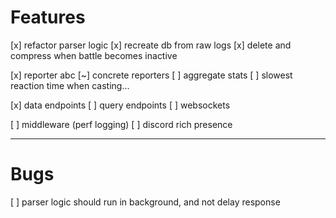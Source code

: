 # Features

[x] refactor parser logic
[x] recreate db from raw logs
[x] delete and compress when battle becomes inactive

[x] reporter abc
[~] concrete reporters
[ ] aggregate stats
[ ] slowest reaction time when casting...

[x] data endpoints
[ ] query endpoints
[ ] websockets

[ ] middleware (perf logging)
[ ] discord rich presence

---

# Bugs

[ ] parser logic should run in background, and not delay response
